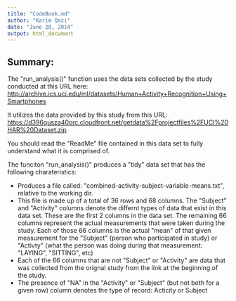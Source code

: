 ```yaml
---
title: "CodeBook.md"
author: "Karim Qazi"
date: "June 20, 2014"
output: html_document
---
```


<h2>Summary:</h2>

The "run_analysis()" function uses the data sets collected by the study conducted at this URL here: 
http://archive.ics.uci.edu/ml/datasets/Human+Activity+Recognition+Using+Smartphones

It utilizes the data provided by this study from this URL:
https://d396qusza40orc.cloudfront.net/getdata%2Fprojectfiles%2FUCI%20HAR%20Dataset.zip

You should read the "ReadMe" file contained in this data set to fully understand what it is comprised of.

The funciton "run_analysis()" produces a "tidy" data set that has the following charateristics:

* Produces a file called: "combined-activity-subject-variable-means.txt", relative to the working dir.
* This file is made up of a total of 36 rows and 68 columns. The "Subject" and "Activity" columns denote the differnt types of data that exist in this data set.  These are the first 2 columns in the data set.  The remaining 66 columns represent the actual measurements that were taken during the study.  Each of those 66 columns is the actual "mean" of that given measurement for the "Subject" (person who participated in study) or "Activty" (what the person was doing during that measurement: "LAYING", "SITTING", etc)
* Each of the 66 columns that are not "Subject" or "Activity" are data that was collected from the orignal study from the link at the beginning of the study. 
* The presence of "NA" in the "Activity" or "Subject" (but not both for a given row)  column denotes the type of record: Acticity or Subject
